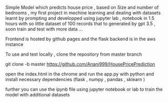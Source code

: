 Simple Model which predicts house price , 
based on Size and number of bedrooms ,
my first project in mechine learning and dealing with datasets learnt by prompting and developped using jupyter lab ,
notebook in 1.5 hours with so little dataset of 100 records that to generated by gpt 3.5 , soon train and test with more data ...

Frontend is hosted by github pages and the flask backend is in the aws instance

To use and test locally , clone the repository from master branch

git clone -b master https://github.com/Anani999/HousePricePrediction

open the index.html in the chrome and run the app.py with python and install necessary dependencies (flask , numpy , pandas , sklearn )

further you can use the ipynb file using jupyter notebook or lab to train the model with additional datasets

